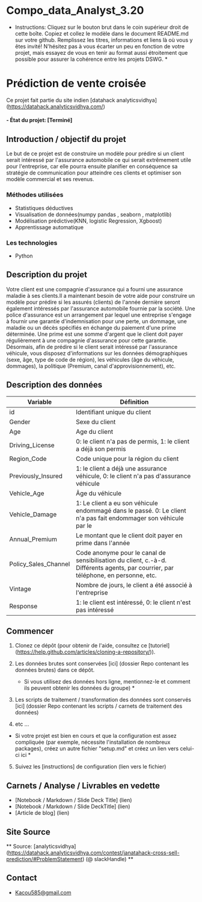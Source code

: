 # Compo_data_Analyst_3.20
* Instructions: Cliquez sur le bouton brut dans le coin supérieur droit de cette boîte. Copiez et collez le modèle dans le document README.md sur votre github. Remplissez les titres, informations et liens là où vous y êtes invité! N'hésitez pas à vous écarter un peu en fonction de votre projet, mais essayez de vous en tenir au format aussi étroitement que possible pour assurer la cohérence entre les projets DSWG. *

# Prédiction de vente croisée
Ce projet fait partie du site indien [datahack analyticsvidhya] (https://datahack.analyticsvidhya.com/)

#### - État du projet: [Terminé]

## Introduction / objectif du projet
Le but de ce projet est de construire un modèle pour prédire si un client serait intéressé par l'assurance automobile ce qui serait  extrêmement utile pour l'entreprise, car elle pourra ensuite planifier en conséquence sa stratégie de communication pour atteindre ces clients et optimiser son modèle commercial et ses revenus. 



### Méthodes utilisées
* Statistiques déductives
* Visualisation de données(numpy pandas , seaborn , matplotlib)
* Modélisation prédictive(KNN, logistic Regression, Xgboost)
* Apprentissage automatique

### Les technologies 
* Python
 

## Description du projet
Votre client est une compagnie d'assurance qui a fourni une assurance maladie à ses clients.Il a maintenant besoin de votre aide pour construire un modèle pour prédire si les assurés (clients) de l'année dernière seront également intéressés par l'assurance automobile fournie par la société.
Une police d'assurance est un arrangement par lequel une entreprise s'engage à fournir une garantie d'indemnisation pour une perte, un dommage, une maladie ou un décès spécifiés en échange du paiement d'une prime déterminée. Une prime est une somme d'argent que le client doit payer régulièrement à une compagnie d'assurance pour cette garantie.
Désormais, afin de prédire si le client serait intéressé par l'assurance véhicule, vous disposez d'informations sur les données démographiques (sexe, âge, type de code de région), les véhicules (âge du véhicule, dommages), la politique (Premium, canal d'approvisionnement), etc.

## Description des données
Variable | Définition
------------ | -------------
id | 	Identifiant unique du client
Gender| Sexe du client
Age | Age du client
Driving_License | 0: le client n'a pas de permis, 1: le client a déjà son permis
Region_Code | Code unique pour la région du client
Previously_Insured | 1: le client a déjà une assurance véhicule, 0: le client n'a pas d'assurance véhicule
Vehicle_Age | Âge du véhicule 
Vehicle_Damage | 1: Le client a eu son véhicule endommagé dans le passé. 0: Le client n'a pas fait endommager son véhicule par le
Annual_Premium | Le montant que le client doit payer en prime dans l'année
Policy_Sales_Channel | Code anonyme pour le canal de sensibilisation du client, c.-à-d. Différents agents, par courrier, par téléphone, en personne, etc.
Vintage | 	Nombre de jours, le client a été associé à l'entreprise
Response | 	1: le client est intéressé, 0: le client n'est pas intéressé

## Commencer

1. Clonez ce dépôt (pour obtenir de l'aide, consultez ce [tutoriel] (https://help.github.com/articles/cloning-a-repository/)).
2. Les données brutes sont conservées [ici] (dossier Repo contenant les données brutes) dans ce dépôt.

    * Si vous utilisez des données hors ligne, mentionnez-le et comment ils peuvent obtenir les données du groupe) *
    
3. Les scripts de traitement / transformation des données sont conservés [ici] (dossier Repo contenant les scripts / carnets de traitement des données)
4. etc ...

* Si votre projet est bien en cours et que la configuration est assez compliquée (par exemple, nécessite l'installation de nombreux packages), créez un autre fichier "setup.md" et créez un lien vers celui-ci ici *  

5. Suivez les [instructions] de configuration (lien vers le fichier)

## Carnets / Analyse / Livrables en vedette
* [Notebook / Markdown / Slide Deck Title] (lien)
* [Notebook / Markdown / Slide DeckTitle] (lien)
* [Article de blog] (lien)


## Site Source

** Source: [analyticsvidhya] (https://datahack.analyticsvidhya.com/contest/janatahack-cross-sell-prediction/#ProblemStatement) (@ slackHandle) **


## Contact
* Kacou585@gmail.com
